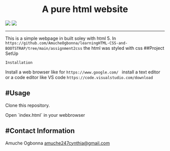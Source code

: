 
<h1 align="center">A pure html website</h1>
<p>
<img src="https://img.shields.io/badge/madeby-AmucheOgbonna-<green>">
<img src="https://img.shields.io/badge/-html5-<blue>">

  
</p>

---
This is a simple webpage in built soley with html 5. In `https://github.com/AmucheOgbonna/learningHTML-CSS-and-BOOTSTRAP/tree/main/assignment2css` the html was styled with css
##Project SetUp
```
Installation
```
Install a web browser like for `https://www.google.com/ `
install a text editor  or a code editor like VS code `https://code.visualstudio.com/download`


#Usage
---
Clone this repository.
<p>Open `index.html` in your webbrowser</p>

#Contact Information
---
Amuche Ogbonna  amuche247cynthia@gmail.com

